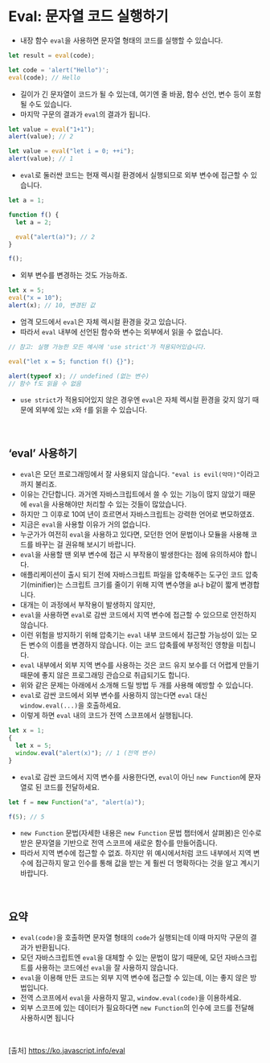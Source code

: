 # Eval: 문자열 코드 실행하기

- 내장 함수 `eval`을 사용하면 문자열 형태의 코드를 실행할 수 있습니다.

```js
let result = eval(code);
```

```js
let code = 'alert("Hello")';
eval(code); // Hello
```

- 길이가 긴 문자열이 코드가 될 수 있는데, 여기엔 줄 바꿈, 함수 선언, 변수 등이 포함될 수도 있습니다.
- 마지막 구문의 결과가 `eval`의 결과가 됩니다.

```js
let value = eval("1+1");
alert(value); // 2
```

```js
let value = eval("let i = 0; ++i");
alert(value); // 1
```

- `eval`로 둘러싼 코드는 현재 렉시컬 환경에서 실행되므로 외부 변수에 접근할 수 있습니다.

```js
let a = 1;

function f() {
  let a = 2;

  eval("alert(a)"); // 2
}

f();
```

- 외부 변수를 변경하는 것도 가능하죠.

```js
let x = 5;
eval("x = 10");
alert(x); // 10, 변경된 값
```

- 엄격 모드에서 `eval`은 자체 렉시컬 환경을 갖고 있습니다.
- 따라서 `eval` 내부에 선언된 함수와 변수는 외부에서 읽을 수 없습니다.

```js
// 참고: 실행 가능한 모든 예시에 'use strict'가 적용되어있습니다.

eval("let x = 5; function f() {}");

alert(typeof x); // undefined (없는 변수)
// 함수 f도 읽을 수 없음
```

- `use strict`가 적용되어있지 않은 경우엔 `eval`은 자체 렉시컬 환경을 갖지 않기 때문에 외부에 있는 `x`와 `f`를 읽을 수 있습니다.

<br>

## ‘eval’ 사용하기

- `eval`은 모던 프로그래밍에서 잘 사용되지 않습니다. `"eval is evil(악마)"`이라고까지 불리죠.
- 이유는 간단합니다. 과거엔 자바스크립트에서 쓸 수 있는 기능이 많지 않았기 때문에 `eval`을 사용해야만 처리할 수 있는 것들이 많았습니다.
- 하지만 그 이후로 10여 년이 흐르면서 자바스크립트는 강력한 언어로 변모하였죠.
- 지금은 `eval`을 사용할 이유가 거의 없습니다.
- 누군가가 여전히 `eval`을 사용하고 있다면, 모던한 언어 문법이나 모듈을 사용해 코드를 바꾸는 걸 권유해 보시기 바랍니다.
- `eval`을 사용할 땐 외부 변수에 접근 시 부작용이 발생한다는 점에 유의하셔야 합니다.
- 애플리케이션이 출시 되기 전에 자바스크립트 파일을 압축해주는 도구인 코드 압축기(minifier)는 스크립트 크기를 줄이기 위해 지역 변수명을 a나 b같이 짧게 변경합니다.
- 대개는 이 과정에서 부작용이 발생하지 않지만,
- `eval`을 사용하면 `eval`로 감싼 코드에서 지역 변수에 접근할 수 있으므로 안전하지 않습니다.
- 이런 위험을 방지하기 위해 압축기는 `eval` 내부 코드에서 접근할 가능성이 있는 모든 변수의 이름을 변경하지 않습니다. 이는 코드 압축률에 부정적인 영향을 미칩니다.
- `eval` 내부에서 외부 지역 변수를 사용하는 것은 코드 유지 보수를 더 어렵게 만들기 때문에 좋지 않은 프로그래밍 관습으로 취급되기도 합니다.
- 위와 같은 문제는 아래에서 소개해 드릴 방법 두 개를 사용해 예방할 수 있습니다.
- `eval`로 감싼 코드에서 외부 변수를 사용하지 않는다면 `eval` 대신 `window.eval(...)`을 호출하세요.
- 이렇게 하면 `eval` 내의 코드가 전역 스코프에서 실행됩니다.

```js
let x = 1;
{
  let x = 5;
  window.eval("alert(x)"); // 1 (전역 변수)
}
```

- `eval`로 감싼 코드에서 지역 변수를 사용한다면, `eval`이 아닌 `new Function`에 문자열로 된 코드를 전달하세요.

```js
let f = new Function("a", "alert(a)");

f(5); // 5
```

- `new Function` 문법(자세한 내용은 `new Function` 문법 챕터에서 살펴봄)은 인수로 받은 문자열을 기반으로 전역 스코프에 새로운 함수를 만들어줍니다.
- 따라서 지역 변수에 접근할 수 없죠. 하지만 위 예시에서처럼 코드 내부에서 지역 변수에 접근하지 말고 인수를 통해 값을 받는 게 훨씬 더 명확하다는 것을 알고 계시기 바랍니다.

<br>

## 요약

- `eval(code)`을 호출하면 문자열 형태의 `code`가 실행되는데 이때 마지막 구문의 결과가 반환됩니다.
- 모던 자바스크립트엔 `eval`을 대체할 수 있는 문법이 많기 때문에, 모던 자바스크립트를 사용하는 코드에선 `eval`을 잘 사용하지 않습니다.
- `eval`을 이용해 만든 코드는 외부 지역 변수에 접근할 수 있는데, 이는 좋지 않은 방법입니다.
- 전역 스코프에서 `eval`을 사용하지 말고, `window.eval(code)`을 이용하세요.
- 외부 스코프에 있는 데이터가 필요하다면 `new Function`의 인수에 코드를 전달해 사용하시면 됩니다

<br>

[출처]
https://ko.javascript.info/eval
